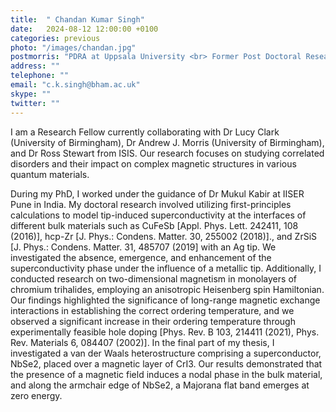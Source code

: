 ```yaml
---
title:  " Chandan Kumar Singh"
date:   2024-08-12 12:00:00 +0100
categories: previous
photo: "/images/chandan.jpg"
postmorris: "PDRA at Uppsala University <br> Former Post Doctoral Research Fellow"
address: ""
telephone: ""
email: "c.k.singh@bham.ac.uk"
skype: ""
twitter: ""
---
```

I am a Research Fellow currently collaborating with Dr Lucy Clark (University of Birmingham), Dr Andrew J. Morris (University of Birmingham), and Dr Ross Stewart from ISIS. Our research focuses on studying correlated disorders and their impact on complex magnetic structures in various quantum materials.

During my PhD, I worked under the guidance of Dr Mukul Kabir at IISER Pune in India. My doctoral research involved utilizing first-principles calculations to model tip-induced superconductivity at the interfaces of different bulk materials such as CuFeSb [Appl. Phys. Lett. 242411, 108 (2016)], hcp-Zr [J. Phys.: Condens. Matter. 30, 255002 (2018)]., and ZrSiS [J. Phys.: Condens. Matter. 31, 485707 (2019] with an Ag tip. We investigated the absence, emergence, and enhancement of the superconductivity phase under the influence of a metallic tip. Additionally, I conducted research on two-dimensional magnetism in monolayers of chromium trihalides, employing an anisotropic Heisenberg spin Hamiltonian. Our findings highlighted the significance of long-range magnetic exchange interactions in establishing the correct ordering temperature, and we observed a significant increase in their ordering temperature through experimentally feasible hole doping [Phys. Rev. B 103, 214411 (2021), Phys. Rev. Materials 6, 084407 (2002)]. In the final part of my thesis, I investigated a van der Waals heterostructure comprising a superconductor, NbSe2, placed over a magnetic layer of CrI3. Our results demonstrated that the presence of a magnetic field induces a nodal phase in the bulk material, and along the armchair edge of NbSe2, a Majorana flat band emerges at zero energy.